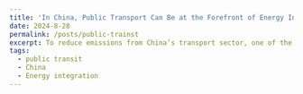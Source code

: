```yaml
---
title: 'In China, Public Transport Can Be at the Forefront of Energy Innovation'
date: 2024-8-28
permalink: /posts/public-trainst
excerpt: To reduce emissions from China’s transport sector, one of the world’s largest emitters and economies, sustained innovation and transformation is needed in the way people move and consume energy. <br/> See full text [here](https://itdp.org/2024/08/28/in-china-public-transport-energy-innovation/).
tags:
  - public transit
  - China
  - Energy integration
---
```


